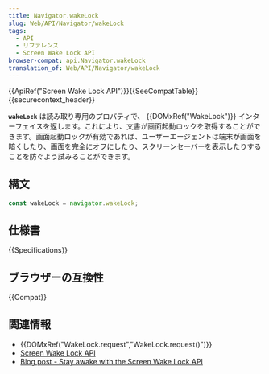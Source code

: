 ```yaml
---
title: Navigator.wakeLock
slug: Web/API/Navigator/wakeLock
tags:
  - API
  - リファレンス
  - Screen Wake Lock API
browser-compat: api.Navigator.wakeLock
translation_of: Web/API/Navigator/wakeLock
---
```

{{ApiRef("Screen Wake Lock API")}}{{SeeCompatTable}}{{securecontext_header}}

**`wakeLock`** は読み取り専用のプロパティで、 {{DOMxRef("WakeLock")}} インターフェイスを返します。これにより、文書が画面起動ロックを取得することができます。画面起動ロックが有効であれば、ユーザーエージェントは端末が画面を暗くしたり、画面を完全にオフにしたり、スクリーンセーバーを表示したりすることを防ぐよう試みることができます。

## 構文

```js
const wakeLock = navigator.wakeLock;
```

## 仕様書

{{Specifications}}

## ブラウザーの互換性

{{Compat}}

## 関連情報

- {{DOMxRef("WakeLock.request","WakeLock.request()")}}
- [Screen Wake Lock API](/en-US/docs/Web/API/Screen_Wake_Lock_API)
- [Blog post - Stay awake with the Screen Wake Lock API](https://web.dev/wakelock/)
